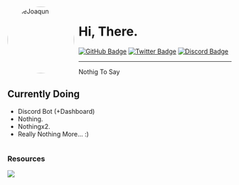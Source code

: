 <img width="150" height="150" align="left" style="float: left; border-radius: 50%; margin: 0 10px 0 0;" alt="TheJoaqun" src="https://images.weserv.nl/?url=avatars.githubusercontent.com/u/69177565?v=4&h=300&w=300&fit=cover&mask=square&maxage=7d">

# Hi, There.

<div>
  <a href="https://github.com/thejoaqun"><img src="https://img.shields.io/badge/-Github-000000?style=flat-square&labelColor=000000&logo=Github&logoColor=white&link=https://github.com/thejoaqun" alt="GitHub Badge"/></a>
  <a href="https://twitter.com/thejoaqun"><img src="https://img.shields.io/badge/-Twitter-000000?style=flat-square&labelColor=000000&logo=twitter&logoColor=white&link=https://twitter.com/izakdvlpr" alt="Twitter Badge"/></a>
  <a href="https://discord.com/users/899400183396302918"><img src="https://img.shields.io/badge/-Discord-000000?style=flat-square&labelColor=000000&logo=discord&logoColor=white&link=https://discord.com/users/899400183396302918" alt="Discord Badge"/></a>
</div>

---

Nothig To Say

## Currently Doing

- Discord Bot (+Dashboard)
- Nothing.
- Nothingx2.
- Really Nothing More... :)

<div align="auto" style="display: inline-block;">
   <h3 align="auto">Resources</h1>
    <img src="https://skillicons.dev/icons?i=git,js,ts,bots,mongodb,vscode,lua,nodejs,powershell,markdown" />
</div>
